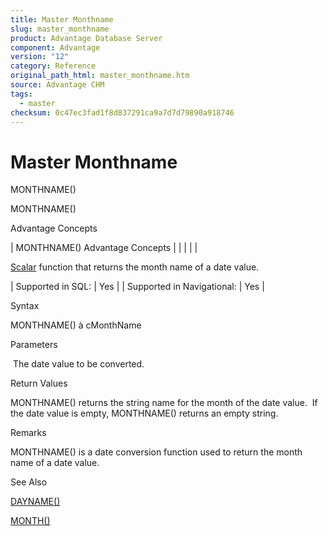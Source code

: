 ```yaml
---
title: Master Monthname
slug: master_monthname
product: Advantage Database Server
component: Advantage
version: "12"
category: Reference
original_path_html: master_monthname.htm
source: Advantage CHM
tags:
  - master
checksum: 0c47ec3fad1f8d837291ca9a7d7d79890a918746
---
```


# Master Monthname

MONTHNAME()

MONTHNAME()

Advantage Concepts

| MONTHNAME()  Advantage Concepts |  |  |  |  |

[Scalar](master_supported_scalar_functions.md) function that returns the month name of a date value.

| Supported in SQL: | Yes |
| Supported in Navigational: | Yes |

Syntax

MONTHNAME(<dDate>) à cMonthName

Parameters

<dDate>  The date value to be converted.

Return Values

MONTHNAME() returns the string name for the month of the date value.  If the date value is empty, MONTHNAME() returns an empty string.

Remarks

MONTHNAME() is a date conversion function used to return the month name of a date value.

See Also

[DAYNAME()](master_dayname.md)

[MONTH()](master_month.md)
